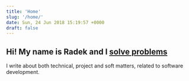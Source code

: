 ```yaml
---
title: 'Home'
slug: '/home/'
date: Sun, 24 Jun 2018 15:19:57 +0000
draft: false
---
```


Hi! My name is Radek and I [solve problems](https://hrspoiler.wordpress.com/2013/05/13/im-winston-wolf-i-solve-problems/)
-------------------------------------------------------------------------------------------------------------------------

I write about both technical, project and soft matters, related to software development.